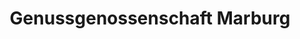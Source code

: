 ---
title: "Genussgenossenschaft Marburg"
url: /marburg/genussgenossenschaft-marburg/
shop: Lebensmittel
---